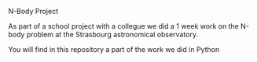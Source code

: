 N-Body Project

As part of a school project with a collegue we did a 1 week work on the N-body problem at the Strasbourg astronomical observatory.

You will find in this repository a part of the work we did in Python

